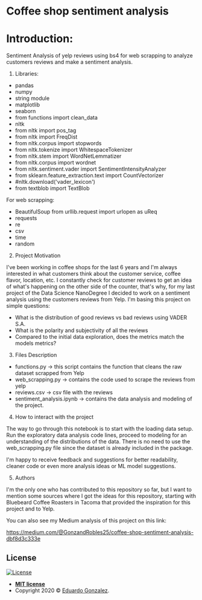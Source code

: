 # Coffee shop sentiment analysis

# Introduction:

Sentiment Analysis of yelp reviews using bs4 for web scrapping to analyze customers reviews and make a sentiment analysis.

1. Libraries:

* pandas
* numpy
* string module
* matplotlib
* seaborn
* from functions import clean_data
* nltk
* from nltk import pos_tag
* from nltk import FreqDist
* from nltk.corpus import stopwords
* from nltk.tokenize import WhitespaceTokenizer
* from nltk.stem import WordNetLemmatizer
* from nltk.corpus import wordnet
* from nltk.sentiment.vader import SentimentIntensityAnalyzer
* from sklearn.feature_extraction.text import CountVectorizer
* #nltk.download('vader_lexicon')
* from textblob import TextBlob

For web scrapping:

* BeautifulSoup
from urllib.request import urlopen as uReq
* requests
* re
* csv
* time
* random

2. Project Motivation

I've been working in coffee shops for the last 6 years and I'm always interested in what customers think about the customer service, coffee flavor, location, etc. I constantly check for customer reviews to get an idea of what's happening on the other side of the counter, that's why, for my last project of the Data Science NanoDegree I decided to work on a sentiment analysis using the customers reviews from Yelp. I'm basing this project on simple questions:

* What is the distribution of good reviews vs bad reviews using VADER S.A.
* What is the polarity and subjectivity of all the reviews
* Compared to the initial data exploration, does the metrics match the models metrics?


3. Files Description

* functions.py -> this script contains the function that cleans the raw dataset scrapped from Yelp
* web_scrapping.py -> contains the code used to scrape the reviews from yelp
* reviews.csv -> csv file with the reviews
* sentiment_analysis.ipynb -> contains the data analysis and modeling of the project.

4. How to interact with the project

The way to go through this notebook is to start with the loading data setup. Run the exploratory data analysis code lines, proceed to modeling for an understanding of the distributions of the data. There is no need to use the web_scrapping.py file since the dataset is already included in the package. 

I'm happy to receive feedback and suggestions for better readability, cleaner code or even more analysis ideas or ML model suggestions.

5. Authors

I'm the only one who has contributed to this repository so far, but I want to mention some sources where I got the ideas for this repository, starting with Bluebeard Coffee Roasters in Tacoma that provided the inspiration for this project and to Yelp.

You can also see my Medium analysis of this project on this link: 

https://medium.com/@GonzandRobles25/coffee-shop-sentiment-analysis-dbf8d3c333e

## License

[![License](http://img.shields.io/:license-mit-blue.svg?style=flat-square)](http://badges.mit-license.org)

- **[MIT license](http://opensource.org/licenses/mit-license.php)**
- Copyright 2020 © <a href="https://medium.com/@GonzandRobles25" target="_blank">Eduardo Gonzalez</a>.
